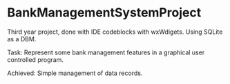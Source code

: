# BankManagementSystemProject


Third year project, done with IDE codeblocks with wxWdigets. Using SQLite as a DBM.

Task: Represent some bank management features in a graphical user controlled program.

Achieved: Simple management of data records.
